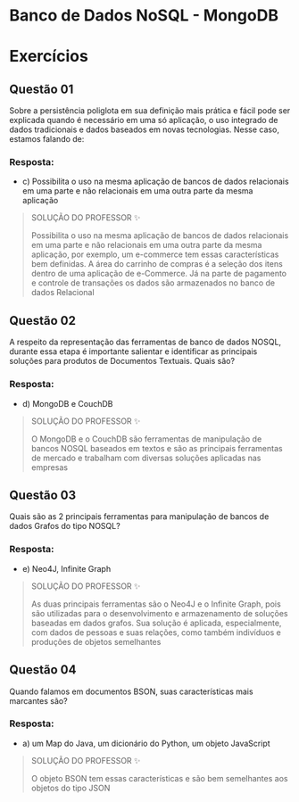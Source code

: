 # Banco de Dados NoSQL - MongoDB

# Exercícios


## Questão 01
Sobre a persistência poliglota em sua definição mais prática e fácil pode ser explicada quando é necessário em uma só aplicação, o uso integrado de dados tradicionais e dados baseados em novas tecnologias. Nesse caso, estamos falando de:

### Resposta:
- c) Possibilita o uso na mesma aplicação de bancos de dados relacionais em uma parte e não relacionais em uma outra parte da mesma aplicação

> SOLUÇÃO DO PROFESSOR ✨
>
> Possibilita o uso na mesma aplicação de bancos de dados relacionais em uma parte e não relacionais em uma outra parte da mesma aplicação, por exemplo, um e-commerce tem essas características bem definidas. A área do carrinho de compras é a seleção dos itens dentro de uma aplicação de e-Commerce. Já na parte de pagamento e controle de transações os dados são armazenados no banco de dados Relacional


## Questão 02
A respeito da representação das ferramentas de banco de dados NOSQL, durante essa etapa é importante salientar e identificar as principais soluções para produtos de Documentos Textuais. Quais são?

### Resposta:
- d) MongoDB e CouchDB

> SOLUÇÃO DO PROFESSOR ✨
>
> O MongoDB e o CouchDB são ferramentas de manipulação de bancos NOSQL baseados em textos e são as principais ferramentas de mercado e trabalham com diversas soluções aplicadas nas empresas


## Questão 03
Quais são as 2 principais ferramentas para manipulação de bancos de dados Grafos do tipo NOSQL?

### Resposta:
- e) Neo4J, Infinite Graph

> SOLUÇÃO DO PROFESSOR ✨
>
> As duas principais ferramentas são o Neo4J e o Infinite Graph, pois são utilizadas para o desenvolvimento e armazenamento de soluções baseadas em dados grafos. Sua solução é aplicada, especialmente, com dados de pessoas e suas relações, como também indivíduos e produções de objetos semelhantes


## Questão 04
Quando falamos em documentos BSON, suas características mais marcantes são?

### Resposta:
- a) um Map do Java, um dicionário do Python, um objeto JavaScript

> SOLUÇÃO DO PROFESSOR ✨
>
> O objeto BSON tem essas características e são bem semelhantes aos objetos do tipo JSON

